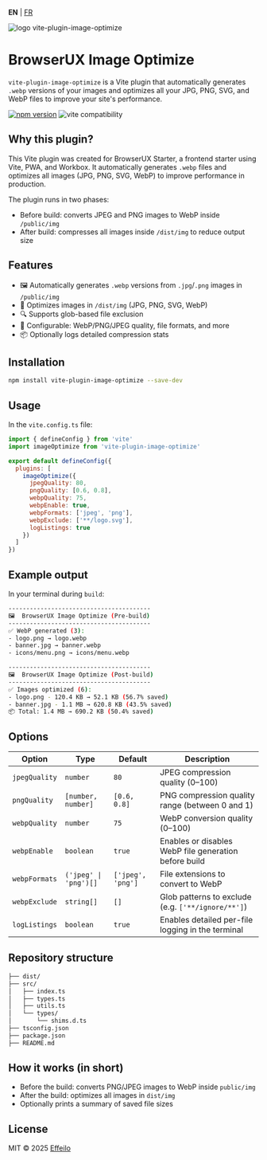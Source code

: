 **EN** | [FR](./fr/README.md)

<div>
  <img src="https://browserux.com/img/logos/logo-browserux-image-optimize-300.png" alt="logo vite-plugin-image-optimize"/>
</div>

# BrowserUX Image Optimize

`vite-plugin-image-optimize` is a Vite plugin that automatically generates `.webp` versions of your images and optimizes all your JPG, PNG, SVG, and WebP files to improve your site's performance.

[![npm version](https://img.shields.io/npm/v/vite-plugin-image-optimize.svg)](https://www.npmjs.com/package/vite-plugin-image-optimize)
![vite compatibility](https://img.shields.io/badge/Vite-4%2B%20%7C%205%2B%20%7C%206%2B%20%7C%207%2B-646CFF.svg?logo=vite&logoColor=white)

## Why this plugin?

This Vite plugin was created for BrowserUX Starter, a frontend starter using Vite, PWA, and Workbox. It automatically generates `.webp` files and optimizes all images (JPG, PNG, SVG, WebP) to improve performance in production.

The plugin runs in two phases:

- Before build: converts JPEG and PNG images to WebP inside `/public/img`
- After build: compresses all images inside `/dist/img` to reduce output size

## Features

- 🖼️ Automatically generates `.webp` versions from `.jpg`/`.png` images in `/public/img`
- 🚀 Optimizes images in `/dist/img` (JPG, PNG, SVG, WebP)
- 🔍 Supports glob-based file exclusion
- 🔧 Configurable: WebP/PNG/JPEG quality, file formats, and more
- 📦 Optionally logs detailed compression stats

## Installation

```bash
npm install vite-plugin-image-optimize --save-dev
```

## Usage

In the `vite.config.ts` file:

```js
import { defineConfig } from 'vite'
import imageOptimize from 'vite-plugin-image-optimize'

export default defineConfig({
  plugins: [
    imageOptimize({
      jpegQuality: 80,
      pngQuality: [0.6, 0.8],
      webpQuality: 75,
      webpEnable: true,
      webpFormats: ['jpeg', 'png'],
      webpExclude: ['**/logo.svg'],
      logListings: true
    })
  ]
})
```

## Example output

In your terminal during `build`:

```bash
----------------------------------------
🖼️  BrowserUX Image Optimize (Pre-build)           
----------------------------------------
✅ WebP generated (3):
- logo.png → logo.webp
- banner.jpg → banner.webp
- icons/menu.png → icons/menu.webp

----------------------------------------
🖼️  BrowserUX Image Optimize (Post-build)           
----------------------------------------
✅ Images optimized (6):
- logo.png - 120.4 KB → 52.1 KB (56.7% saved)
- banner.jpg - 1.1 MB → 620.8 KB (43.5% saved)
📦 Total: 1.4 MB → 690.2 KB (50.4% saved)
```
## Options

| Option        | Type                  | Default           | Description                                                        |
| ------------- | --------------------- | ----------------- | ------------------------------------------------------------------ |
| `jpegQuality` | `number`              | `80`              | JPEG compression quality (0–100)                                   |
| `pngQuality`  | `[number, number]`    | `[0.6, 0.8]`      | PNG compression quality range (between 0 and 1)                    |
| `webpQuality` | `number`              | `75`              | WebP conversion quality (0–100)                                    |
| `webpEnable`  | `boolean`             | `true`            | Enables or disables WebP file generation before build              |
| `webpFormats` | `('jpeg' \| 'png')[]` | `['jpeg', 'png']` | File extensions to convert to WebP                                 |
| `webpExclude` | `string[]`            | `[]`              | Glob patterns to exclude (e.g. `['**/ignore/**']`)                 |
| `logListings` | `boolean`             | `true`            | Enables detailed per-file logging in the terminal                  |

## Repository structure

```bash
├── dist/
├── src/
│   ├── index.ts
│   ├── types.ts
│   ├── utils.ts
│   └── types/
│       └── shims.d.ts
├── tsconfig.json
├── package.json
├── README.md
```

## How it works (in short)

- Before the build: converts PNG/JPEG images to WebP inside `public/img`
- After the build: optimizes all images in `dist/img`
- Optionally prints a summary of saved file sizes

## License

MIT © 2025 [Effeilo](https://github.com/Effeilo)